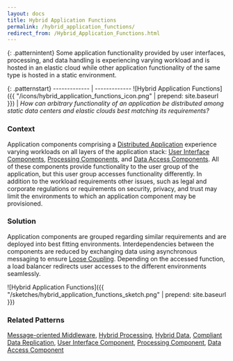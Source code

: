 ```yaml
---
layout: docs
title: Hybrid Application Functions
permalink: /hybrid_application_functions/
redirect_from: /Hybrid_Application_Functions.html
---
```


{: .patternintent}
Some application functionality provided by user interfaces, processing, and data handling is experiencing varying workload and is hosted in an elastic cloud while other application functionality of the same type is hosted in a static environment.

{: .patternstart}
------------- | -------------
![Hybrid Application Functions]({{ "/icons/hybrid_application_functions_icon.png" | prepend: site.baseurl }})  | *How can arbitrary functionality of an application be distributed among static data centers and elastic clouds best matching its requirements?*

### Context
Application components comprising a [Distributed Application](/distributed_application/) experience varying workloads on all layers of the application stack: [User Interface Components](/user_interface_component/), [Processing Components](/processing_component/), and [Data Access Components](/data_access_component/). All of these components provide functionality to the user group of the application, but this user group accesses functionality differently. In addition to the workload requirements other issues, such as legal and corporate regulations or requirements on security, privacy, and trust may limit the environments to which an application component may be provisioned.

### Solution
Application components are grouped regarding similar requirements and are deployed into best fitting environments. Interdependencies between the components are reduced by exchanging data using asynchronous messaging to ensure [Loose Coupling](/loose_coupling/). Depending on the accessed function, a load balancer redirects user accesses to the different environments seamlessly.
 
![Hybrid Application Functions]({{ "/sketches/hybrid_application_functions_sketch.png" | prepend: site.baseurl }})

### Related Patterns
[Message-oriented Middleware](/message_oriented_middleware/), [Hybrid Processing](/hybrid_processing/), [Hybrid Data](/hybrid_data/), [Compliant Data Replication](/compliant_data_replication/), [User Interface Component](/user_interface_component/), [Processing Component](/processing_component/), [Data Access Component](/data_access_component/)